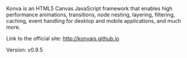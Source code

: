 
Konva is an HTML5 Canvas JavaScript framework that enables high performance animations, transitions, node nesting, layering, filtering, caching, event handling for desktop and mobile applications, and much more.

Link to the official site: http://konvajs.github.io

Version: v0.9.5